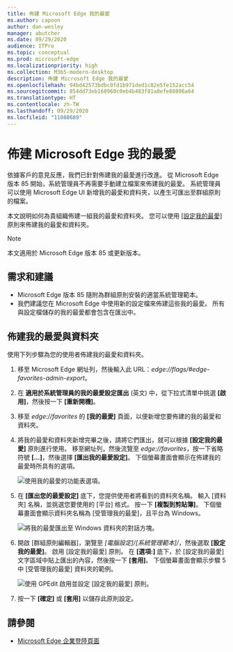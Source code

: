 ```yaml
---
title: 佈建 Microsoft Edge 我的最愛
ms.author: capoon
author: dan-wesley
manager: abutcher
ms.date: 09/29/2020
audience: ITPro
ms.topic: conceptual
ms.prod: microsoft-edge
ms.localizationpriority: high
ms.collection: M365-modern-desktop
description: 佈建 Microsoft Edge 我的最愛
ms.openlocfilehash: 94bd42573bdbc0fd1b971ded1c82e5fe152acc54
ms.sourcegitcommit: 854dd73eb168960c0eb4b483f81a8efe88806a64
ms.translationtype: HT
ms.contentlocale: zh-TW
ms.lasthandoff: 09/29/2020
ms.locfileid: "11088689"
---
```

# 佈建 Microsoft Edge 我的最愛

依據客戶的意見反應，我們已針對佈建我的最愛進行改進。 從 Microsoft Edge 版本 85 開始，系統管理員不再需要手動建立檔案來佈建我的最愛。 系統管理員可以使用 Microsoft Edge UI 新增我的最愛和資料夾，以產生可匯出至群組原則的檔案。

本文說明如何為貴組織佈建一組我的最愛和資料夾。 您可以使用 [[設定我的最愛]](https://docs.microsoft.com//DeployEdge/microsoft-edge-policies#configure-favorites) 原則來佈建我的最愛和資料夾。

> [!NOTE]
> 本文適用於 Microsoft Edge 版本 85 或更新版本。

## 需求和建議

- Microsoft Edge 版本 85 隨附為群組原則安裝的適當系統管理範本。
- 我們建議您在 Microsoft Edge 中使用新的設定檔來佈建這些我的最愛。 所有與設定檔儲存的我的最愛都會包含在匯出中。  

## 佈建我的最愛與資料夾

使用下列步驟為您的使用者佈建我的最愛和資料夾。

1. 移至 Microsoft Edge 網址列，然後輸入此 URL：*edge://flags/#edge-favorites-admin-export*。
2. 在 **適用於系統管理員的我的最愛設定匯出** (英文) 中，從下拉式清單中挑選 **[啟用]**，然後按一下 **[重新開機]**。

3. 移至 *edge://favorites* 的 **[我的最愛]** 頁面，以便新增您要佈建的我的最愛和資料夾。

<!--
4. On the **Favorites bar**, click **Add folder**. The folder structure of favorites that are set in the profile you're using will be reflected in the folder you provision for your users. The next screenshot shows "Managed favorites", the folder we'll use to provision favorites.

   ![Add a folder](media/edge-learnmore-provision-favorites/provision-favorites-add-folder.png)

   > [!TIP]
   > Add existing folders that contain favorites you want to provision for your users.

5. Select "Managed favorites" and then click **Add favorite**. The next screenshot shows the favorite we've added.

   ![Add a favorite](media/edge-learnmore-provision-favorites/provision-favorites-add-favorite.png)-->

4. 將我的最愛和資料夾新增完畢之後，請將它們匯出，就可以根據 **[設定我的最愛]** 原則進行使用。 移至網址列，然後流覽至 *edge://favorites*，按一下省略符號 **[...]**，然後選擇 **[匯出我的最愛設定]**。 下個螢幕畫面會顯示在佈建我的最愛時所具有的選項。

   ![使用我的最愛的功能表選項。](media/edge-learnmore-provision-favorites/provision-favorites-menu-options.png)

5. 在 **[匯出您的最愛設定]** 底下，您提供使用者將看到的資料夾名稱。 輸入 [資料夾] 名稱，並挑選您要使用的 [平台] 格式。 按一下 **[複製到剪貼簿]**。 下個螢幕畫面會顯示資料夾名稱為 [受管理我的最愛]，且平台為 Windows。

   ![將我的最愛匯出至 Windows 資料夾的對話方塊。](media/edge-learnmore-provision-favorites/provision-favorites-export.png)

6. 開啟 [群組原則編輯器]，瀏覽至 *[電腦設定]/[系統管理範本]/*，然後選取 **[設定我的最愛]**。 啟用 [設定我的最愛] 原則。 在 **[選項:]** 底下，於 [設定我的最愛] 文字區域中貼上匯出的內容，然後按一下 **[套用]**。 下個螢幕畫面會顯示步驟 5 中 [受管理我的最愛] 資料夾的範例。

   ![使用 GPEdit 啟用並設定 [設定我的最愛] 原則。](media/edge-learnmore-provision-favorites/provision-favorites-gpedit.png)

7. 按一下 **[確定]** 或 **[套用]** 以儲存此原則設定。

## 請參閱

- [Microsoft Edge 企業登陸頁面](https://aka.ms/EdgeEnterprise)